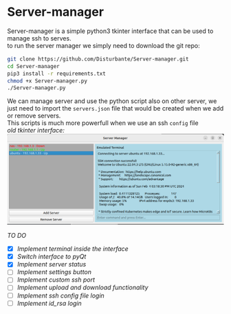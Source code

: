 # Server-manager

Server-manager is a simple python3 tkinter interface that can be used to manage ssh to serves.<br>
to run the server manager we simply need to download the git repo:
```bash
git clone https://github.com/Disturbante/Server-manager.git
cd Server-manager
pip3 install -r requirements.txt
chmod +x Server-manager.py
./Server-manager.py
```
We can manage server and use the python script also on other server, we just need to import the `servers.json` file that would be created when we add or remove servers.<br>
This scripts is much more powerfull when we use an ssh `config` file<br>
_old tkinter interface:_
![interface](./server_manager.png)

_TO DO_<br>
- [x] _Implement terminal inside the interface_
- [x] _Switch interface to pyQt_
- [x] _Implement server status_ 
- [ ] _Implement settings button_
- [ ] _Implement custom ssh port_
- [ ] _Implement upload and download functionality_
- [ ] _Implement ssh config file login_
- [ ] _Implement id_rsa login_
